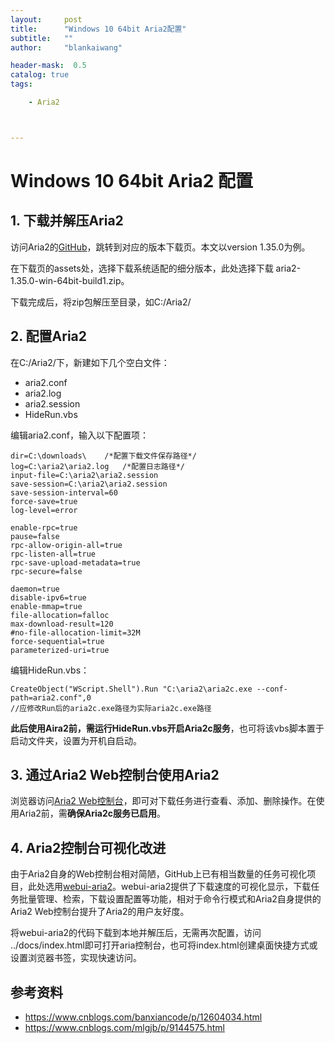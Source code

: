 ```yaml
---
layout:     post
title:      "Windows 10 64bit Aria2配置"
subtitle:   ""
author:     "blankaiwang"

header-mask:  0.5
catalog: true
tags:

    - Aria2



---
```






# Windows 10 64bit Aria2 配置

## 1. 下载并解压Aria2

访问Aria2的[GitHub](https://aria2.github.io/)，跳转到对应的版本下载页。本文以version 1.35.0为例。

在下载页的assets处，选择下载系统适配的细分版本，此处选择下载 aria2-1.35.0-win-64bit-build1.zip。

下载完成后，将zip包解压至目录，如C:/Aria2/



## 2. 配置Aria2

在C:/Aria2/下，新建如下几个空白文件：

* aria2.conf
* aria2.log
* aria2.session
* HideRun.vbs



编辑aria2.conf，输入以下配置项：

```
dir=C:\downloads\    /*配置下载文件保存路径*/
log=C:\aria2\aria2.log   /*配置日志路径*/
input-file=C:\aria2\aria2.session
save-session=C:\aria2\aria2.session
save-session-interval=60
force-save=true
log-level=error

enable-rpc=true
pause=false
rpc-allow-origin-all=true
rpc-listen-all=true
rpc-save-upload-metadata=true
rpc-secure=false

daemon=true
disable-ipv6=true
enable-mmap=true
file-allocation=falloc
max-download-result=120
#no-file-allocation-limit=32M
force-sequential=true
parameterized-uri=true
```



编辑HideRun.vbs：

```vbscript
CreateObject("WScript.Shell").Run "C:\aria2\aria2c.exe --conf-path=aria2.conf",0
//应修改Run后的aria2c.exe路径为实际aria2c.exe路径
```

**此后使用Aira2前，需运行HideRun.vbs开启Aria2c服务**，也可将该vbs脚本置于启动文件夹，设置为开机自启动。



## 3. 通过Aria2 Web控制台使用Aria2

浏览器访问[Aria2 Web控制台](http://aria2c.com/)，即可对下载任务进行查看、添加、删除操作。在使用Aria2前，需**确保Aria2c服务已启用**。



## 4. Aria2控制台可视化改进

由于Aria2自身的Web控制台相对简陋，GitHub上已有相当数量的任务可视化项目，此处选用[webui-aria2](https://github.com/ziahamza/webui-aria2)。webui-aria2提供了下载速度的可视化显示，下载任务批量管理、检索，下载设置配置等功能，相对于命令行模式和Aria2自身提供的Aria2 Web控制台提升了Aria2的用户友好度。

将webui-aria2的代码下载到本地并解压后，无需再次配置，访问 ../docs/index.html即可打开aria控制台，也可将index.html创建桌面快捷方式或设置浏览器书签，实现快速访问。



## 参考资料

* https://www.cnblogs.com/banxiancode/p/12604034.html
* https://www.cnblogs.com/mlgjb/p/9144575.html

